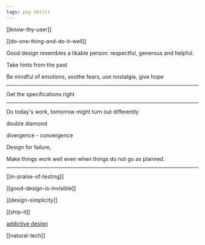 ```yaml
---
tags: psy skills
--- 
```

  

[[know-thy-user]]

[[do-one-thing-and-do-it-well]]

Good design resembles a likable person: respectful, generous and helpful.

Take hints from the past

Be mindful of emotions, soothe fears, use nostalgia, give hope 

---

Get the specifications right


---

Do today's work, tomorrow might turn out differently  


double diamond 

divergence - convergence

Design for failure,

Make things work well even when things do not go as planned.

---

[[in-praise-of-testing]]



[[good-design-is-invisible]]

[[design-simplicity]]

[[ship-it]]


[addictive design](https://www.theguardian.com/australia-news/datablog/ng-interactive/2017/sep/28/hooked-how-pokies-are-designed-to-be-addictive)


[[natural-tech]]